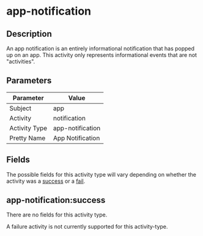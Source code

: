 app-notification
================

Description
-----------
An app notification is an entirely informational notification that has popped up on an app. This activity only represents informational events that are not "activities".

Parameters
----------
| Parameter     | Value            |
| ------------- | ---------------- |
| Subject       | app              |
| Activity      | notification     |
| Activity Type | app-notification |
| Pretty Name   | App Notification |


Fields
------

The possible fields for this activity type will vary depending on whether the activity was a [success](#app-notificationsuccess) or a [fail](#app-notificationfail).


app-notification:success
------------------------

There are no fields for this activity type.


A failure activity is not currently supported for this activity-type.